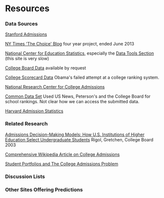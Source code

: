 # Resources

### Data Sources

[Stanford Admissions](http://ucomm.stanford.edu/cds/2014#admission)

[NY Times 'The Choice' Blog](http://thechoice.blogs.nytimes.com/category/admissions-data/?_r=0) four year project, ended June 2013

[National Center for Education Statistics](https://nces.ed.gov/collegenavigator/), especially the [Data Tools Section](https://nces.ed.gov/datatools/index.asp?DataToolSectionID=4) (this site is very slow)

[College Board Data](http://research.collegeboard.org/data) available by request

[College Scorecard Data](https://collegescorecard.ed.gov/data/) Obama's failed attempt at a college ranking system.

[National Research Center for College Admissions](https://datalab.nrccua.org/EnrollmentLens)

[Common Data Set](http://www.commondataset.org/#download) Used US News, Peterson's and the College Board for school rankings. Not clear how we can access the submitted data.

[Harvard Admission Statistics](http://oir.harvard.edu/fact-book/college_admissions)

### Related Research

[Admissions Decision-Making Models: How U.S. Institutions of Higher Education Select Undergraduate Students](http://research.collegeboard.org/publications/content/2012/05/admissions-decision-making-models-how-us-institutions-higher-education) Rigol, Gretchen, College Board 2003

[Comprehensive Wikipedia Article on College Admissions](https://en.wikipedia.org/wiki/College_admissions_in_the_United_States)

[Student Portfolios and The College Admissions Problem](65488447.pdf)



### Discussion Lists





### Other Sites Offering Predictions